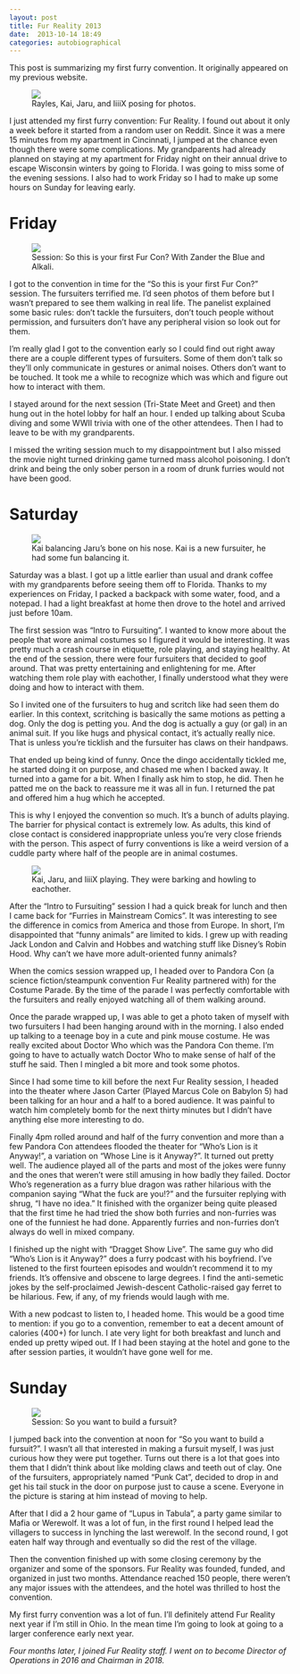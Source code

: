 ```yaml
---
layout: post
title: Fur Reality 2013
date:  2013-10-14 18:49
categories: autobiographical
---
```

<p class="author">This post is summarizing my first furry convention. It originally appeared on my previous website.</p>

<figure class="full-width">
  <img loading="lazy" src="/images/fur-reality-2013/rayles-kai-jaru-iiii-posing.png"/>
  <figcaption>Rayles, Kai, Jaru, and IiiiX posing for photos.</figcaption>
</figure>

I just attended my first furry convention: Fur Reality. I found out about it only a week before it started from a random user on Reddit. Since it was a mere 15 minutes from my apartment in Cincinnati, I jumped at the chance even though there were some complications. My grandparents had already planned on staying at my apartment for Friday night on their annual drive to escape Wisconsin winters by going to Florida. I was going to miss some of the evening sessions. I also had to work Friday so I had to make up some hours on Sunday for leaving early.

# Friday
<figure class="full-width">
  <img loading="lazy" src="/images/fur-reality-2013/first-fur-con.png"/>
  <figcaption>Session: So this is your first Fur Con? With Zander the Blue and Alkali.</figcaption>
</figure>

I got to the convention in time for the “So this is your first Fur Con?” session. The fursuiters terrified me. I’d seen photos of them before but I wasn’t prepared to see them walking in real life. The panelist explained some basic rules: don’t tackle the fursuiters, don’t touch people without permission, and fursuiters don’t have any peripheral vision so look out for them.

I’m really glad I got to the convention early so I could find out right away there are a couple different types of fursuiters. Some of them don’t talk so they’ll only communicate in gestures or animal noises. Others don’t want to be touched. It took me a while to recognize which was which and figure out how to interact with them.

I stayed around for the next session (Tri-State Meet and Greet) and then hung out in the hotel lobby for half an hour. I ended up talking about Scuba diving and some WWII trivia with one of the other attendees. Then I had to leave to be with my grandparents.

I missed the writing session much to my disappointment but I also missed the movie night turned drinking game turned mass alcohol poisoning. I don’t drink and being the only sober person in a room of drunk furries would not have been good.

# Saturday
<figure class="full-width">
  <img loading="lazy" src="/images/fur-reality-2013/kai-balancing-bone.png"/>
  <figcaption>Kai balancing Jaru’s bone on his nose. Kai is a new fursuiter, he had some fun balancing it.</figcaption>
</figure>

Saturday was a blast. I got up a little earlier than usual and drank coffee with my grandparents before seeing them off to Florida. Thanks to my experiences on Friday, I packed a backpack with some water, food, and a notepad. I had a light breakfast at home then drove to the hotel and arrived just before 10am.

The first session was “Intro to Fursuiting”. I wanted to know more about the people that wore animal costumes so I figured it would be interesting. It was pretty much a crash course in etiquette, role playing, and staying healthy. At the end of the session, there were four fursuiters that decided to goof around. That was pretty entertaining and enlightening for me. After watching them role play with eachother, I finally understood what they were doing and how to interact with them.

So I invited one of the fursuiters to hug and scritch like had seen them do earlier. In this context, scritching is basically the same motions as petting a dog. Only the dog is petting you. And the dog is actually a guy (or gal) in an animal suit. If you like hugs and physical contact, it’s actually really nice. That is unless you’re ticklish and the fursuiter has claws on their handpaws.

That ended up being kind of funny. Once the dingo accidentally tickled me, he started doing it on purpose, and chased me when I backed away. It turned into a game for a bit. When I finally ask him to stop, he did. Then he patted me on the back to reassure me it was all in fun. I returned the pat and offered him a hug which he accepted.

This is why I enjoyed the convention so much. It’s a bunch of adults playing. The barrier for physical contact is extremely low. As adults, this kind of close contact is considered inappropriate unless you’re very close friends with the person. This aspect of furry conventions is like a weird version of a cuddle party where half of the people are in animal costumes.


<figure class="full-width">
  <img loading="lazy" src="/images/fur-reality-2013/barking-and-howling.png"/>
  <figcaption>Kai, Jaru, and IiiiX playing. They were barking and howling to eachother.</figcaption>
</figure>

After the “Intro to Fursuiting” session I had a quick break for lunch and then I came back for “Furries in Mainstream Comics”. It was interesting to see the difference in comics from America and those from Europe. In short, I’m disappointed that “funny animals” are limited to kids. I grew up with reading Jack London and Calvin and Hobbes and watching stuff like Disney’s Robin Hood. Why can’t we have more adult-oriented funny animals?

When the comics session wrapped up, I headed over to Pandora Con (a science fiction/steampunk convention Fur Reality partnered with) for the Costume Parade. By the time of the parade I was perfectly comfortable with the fursuiters and really enjoyed watching all of them walking around.

Once the parade wrapped up, I was able to get a photo taken of myself with two fursuiters I had been hanging around with in the morning. I also ended up talking to a teenage boy in a cute and pink mouse costume. He was really excited about Doctor Who which was the Pandora Con theme. I’m going to have to actually watch Doctor Who to make sense of half of the stuff he said. Then I mingled a bit more and took some photos.

Since I had some time to kill before the next Fur Reality session, I headed into the theater where Jason Carter (Played Marcus Cole on Babylon 5) had been talking for an hour and a half to a bored audience. It was painful to watch him completely bomb for the next thirty minutes but I didn’t have anything else more interesting to do.

Finally 4pm rolled around and half of the furry convention and more than a few Pandora Con attendees flooded the theater for “Who’s Lion is it Anyway!”, a variation on “Whose Line is it Anyway?”. It turned out pretty well. The audience played all of the parts and most of the jokes were funny and the ones that weren’t were still amusing in how badly they failed. Doctor Who’s regeneration as a furry blue dragon was rather hilarious with the companion saying “What the fuck are you!?” and the fursuiter replying with shrug, “I have no idea.” It finished with the organizer being quite pleased that the first time he had tried the show both furries and non-furries was one of the funniest he had done. Apparently furries and non-furries don’t always do well in mixed company.

I finished up the night with “Dragget Show Live”. The same guy who did “Who’s Lion is it Anyway?” does a furry podcast with his boyfriend. I’ve listened to the first fourteen episodes and wouldn’t recommend it to my friends. It’s offensive and obscene to large degrees. I find the anti-semetic jokes by the self-proclaimed Jewish-descent Catholic-raised gay ferret to be hilarious. Few, if any, of my friends would laugh with me.

With a new podcast to listen to, I headed home. This would be a good time to mention: if you go to a convention, remember to eat a decent amount of calories (400+) for lunch. I ate very light for both breakfast and lunch and ended up pretty wiped out. If I had been staying at the hotel and gone to the after session parties, it wouldn’t have gone well for me.

# Sunday
<figure class="full-width">
  <img loading="lazy" src="/images/fur-reality-2013/build-a-fursuit.png"/>
  <figcaption>Session: So you want to build a fursuit?</figcaption>
</figure>


I jumped back into the convention at noon for “So you want to build a fursuit?”. I wasn’t all that interested in making a fursuit myself, I was just curious how they were put together. Turns out there is a lot that goes into them that I didn’t think about like molding claws and teeth out of clay. One of the fursuiters, appropriately named “Punk Cat”, decided to drop in and get his tail stuck in the door on purpose just to cause a scene. Everyone in the picture is staring at him instead of moving to help.

After that I did a 2 hour game of “Lupus in Tabula”, a party game similar to Mafia or Werewolf. It was a lot of fun, in the first round I helped lead the villagers to success in lynching the last werewolf. In the second round, I got eaten half way through and eventually so did the rest of the village.

Then the convention finished up with some closing ceremony by the organizer and some of the sponsors. Fur Reality was founded, funded, and organized in just two months. Attendance reached 150 people, there weren’t any major issues with the attendees, and the hotel was thrilled to host the convention.

My first furry convention was a lot of fun. I’ll definitely attend Fur Reality next year if I’m still in Ohio. In the mean time I’m going to look at going to a larger conference early next year.

*Four months later, I joined Fur Reality staff. I went on to become Director of Operations in 2016 and Chairman in 2018.*
